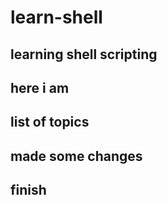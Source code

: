 # learn-shell
## learning shell scripting 
## here i am 
## list of topics
## made some changes
## finish 